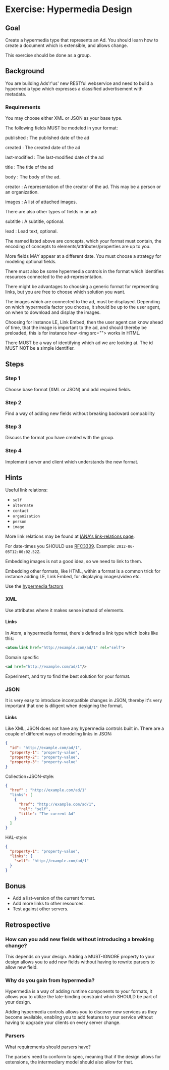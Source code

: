 Exercise: Hypermedia Design
===========================

Goal
----
Create a hypermedia type that represents an Ad. You should learn how
to create a document which is extensible, and allows change.

This exercise should be done as a group.

Background
----------
You are building Ads'r'us' new RESTful webservice and need to build a
hypermedia type which expresses a classified advertisement with
metadata.

### Requirements

You may choose either XML or JSON as your base type.

The following fields MUST be modeled in your format:

published 
:   The published date of the ad

created
:   The created date of the ad

last-modified
:   The last-modified date of the ad

title
:   The title of the ad

body
:   The body of the ad.

creator
:   A representation of the creator of the ad. This may be a person or
    an organization.

images
:   A list of attached images.

There are also other types of fields in an ad:

subtitle
:   A subtitle, optional.

lead
:   Lead text, optional.

The named listed above are concepts, which your format must contain,
the encoding of concepts to elements/attributes/properties are up to
you.

More fields MAY appear at a different date. You must choose a
strategy for modeling optional fields.

There must also be some hypermedia controls in the format which
identifies resources connected to the ad-representation.

There might be advantages to choosing a generic format for representing links,
but you are free to choose which solution you want.

The images which are connected to the ad, must be displayed.
Depending on which hypermedia factor you choose, it should be
up to the user agent, on when to download and display the images.

Choosing for instance LE, Link Embed, then the user agent can know
ahead of time, that the image is important to the ad, and should thereby
be preloaded, this is for instance how &lt;img src=""&gt; works in HTML.

There MUST be a way of identifying which ad we are looking at. The id
MUST NOT be a simple identifier.

Steps
-----

### Step 1

Choose base format (XML or JSON) and add required fields.

### Step 2

Find a way of adding new fields without breaking backward compability

### Step 3

Discuss the format you have created with the group.

### Step 4

Implement server and client which understands the new format.


Hints
---------
Useful link relations:

* `self`
* `alternate`
* `contact`
* `organization`
* `person`
* `image`

More link relations may be found at [IANA's link-relations page](http://www.iana.org/assignments/link-relations).

For date-times you SHOULD use [RFC3339](http://tools.ietf.org/html/rfc3339). Example: `2012-06-05T12:00:02.52Z`.

Embedding images is not a good idea, so we need to link to them.

Embedding other formats, like HTML, within a format is a common trick for instance adding
LE, Link Embed, for displaying images/video etc.

Use the [hypermedia factors](http://www.amundsen.com/hypermedia/hfactor/)

### XML

Use attributes where it makes sense instead of elements.

#### Links
In Atom, a hypermedia format, there's defined a link type which looks like this:

```xml
<atom:link href="http://example.com/ad/1" rel="self">
```

Domain specific 

```xml
<ad href="http://example.com/ad/1"/>
```

Experiment, and try to find the best solution for your format.

### JSON

It is very easy to introduce incompatible changes in JSON, thereby it's very important that
one is diligent when designing the format.

#### Links
Like XML, JSON does not have any hypermedia controls built in. There are a couple
of different ways of modeling links in JSON:

```json
{
  "id": "http://example.com/ad/1",
  "property-1": "property-value",
  "property-2": "property-value",
  "property-3": "property-value"
}
```

Collection+JSON-style:

```json
{
  "href" : "http://example.com/ad/1"
  "links": [
    {
	  "href": "http://example.com/ad/1",
	  "rel": "self",
	  "title": "The current Ad"
	}
  ]
}
```

HAL-style:

```json
{
  "property-1": "property-value",
  "links": {
    "self": "http://example.com/ad/1"
  }
}
```

Bonus
------
* Add a list-version of the current format.
* Add more links to other resources.
* Test against other servers.

Retrospective
-------------

### How can you add new fields without introducing a breaking change?

This depends on your design. Adding a MUST-IGNORE property to your design
allows you to add new fields without having to rewrite parsers to 
allow new field.

### Why do you gain from hypermedia?

Hypermedia is a way of adding runtime components to your formats, it allows
you to utilize the late-binding constraint which SHOULD be part of your
design.  

Adding hypermedia controls allows you to discover new services as 
they become available, enabling you to add features to your service without
having to upgrade your clients on every server change.

### Parsers

What requirements should parsers have?

The parsers need to conform to spec, meaning that if the design allows for 
extensions, the intermediary model should also allow for that.
